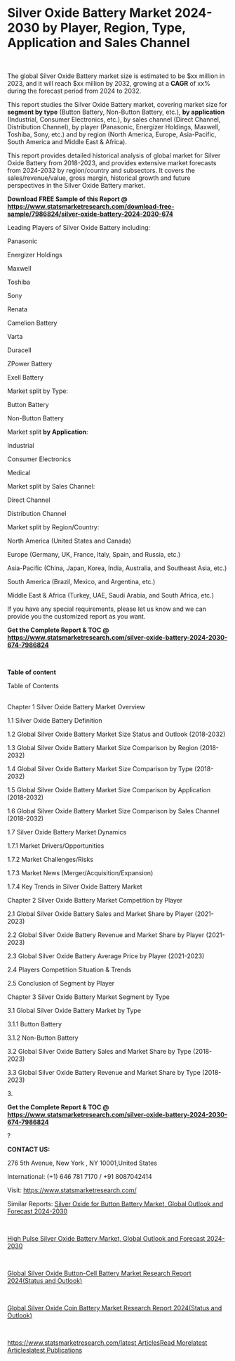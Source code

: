 <h1>Silver Oxide Battery Market 2024-2030 by Player, Region, Type, Application and Sales Channel</h1><br/><p>The global Silver Oxide Battery market size is estimated to be $xx million in 2023, and it will reach $xx million by 2032, growing at a <strong>CAGR</strong> of xx% during the forecast period from 2024 to 2032.</p>
 
 
 
 <p>This report studies the Silver Oxide Battery market, covering market size for <strong>segment by type</strong> (Button Battery, Non-Button Battery, etc.), <strong>by application</strong> (Industrial, Consumer Electronics, etc.), by sales channel (Direct Channel, Distribution Channel), by player (Panasonic, Energizer Holdings, Maxwell, Toshiba, Sony, etc.) and by region (North America, Europe, Asia-Pacific, South America and Middle East & Africa).</p>
 
 
 
 <p>This report provides detailed historical analysis of global market for Silver Oxide Battery from 2018-2023, and provides extensive market forecasts from 2024-2032 by region/country and subsectors. It covers the sales/revenue/value, gross margin, historical growth and future perspectives in the Silver Oxide Battery market.</p>
 
 
 
 <p><strong>Download FREE Sample of this Report @ <a href="https://www.statsmarketresearch.com/download-free-sample/7986824/silver-oxide-battery-2024-2030-674">https://www.statsmarketresearch.com/download-free-sample/7986824/silver-oxide-battery-2024-2030-674</a></strong></p>
 
 
 
 <p>Leading Players of Silver Oxide Battery including:</p>
 
 
 
 <p>Panasonic</p>
 
 
 
 <p>Energizer Holdings</p>
 
 
 
 <p>Maxwell</p>
 
 
 
 <p>Toshiba</p>
 
 
 
 <p>Sony</p>
 
 
 
 <p>Renata</p>
 
 
 
 <p>Camelion Battery</p>
 
 
 
 <p>Varta</p>
 
 
 
 <p>Duracell</p>
 
 
 
 <p>ZPower Battery</p>
 
 
 
 <p>Exell Battery</p>
 
 
 
 <p>Market split by Type:</p>
 
 
 
 <p>Button Battery</p>
 
 
 
 <p>Non-Button Battery</p>
 
 
 
 <p>Market split <strong>by Application</strong>:</p>
 
 
 
 <p>Industrial</p>
 
 
 
 <p>Consumer Electronics</p>
 
 
 
 <p>Medical</p>
 
 
 
 <p>Market split by Sales Channel:</p>
 
 
 
 <p>Direct Channel</p>
 
 
 
 <p>Distribution Channel</p>
 
 
 
 <p>Market split by Region/Country:</p>
 
 
 
 <p>North America (United States and Canada)</p>
 
 
 
 <p>Europe (Germany, UK, France, Italy, Spain, and Russia, etc.)</p>
 
 
 
 <p>Asia-Pacific (China, Japan, Korea, India, Australia, and Southeast Asia, etc.)</p>
 
 
 
 <p>South America (Brazil, Mexico, and Argentina, etc.)</p>
 
 
 
 <p>Middle East & Africa (Turkey, UAE, Saudi Arabia, and South Africa, etc.)</p>
 
 
 
 <p>If you have any special requirements, please let us know and we can provide you the customized report as you want.</p>
 
 
 
 <div><b>Get the Complete Report & TOC @ <a href="https://www.statsmarketresearch.com/silver-oxide-battery-2024-2030-674-7986824">https://www.statsmarketresearch.com/silver-oxide-battery-2024-2030-674-7986824</a></b></div>
 
 
 
 <p><br />
 
 <b>Table of content</b></p>
 
 
 
 <p>Table of Contents<br />
 
 <br />
 
 Chapter 1 Silver Oxide Battery Market Overview<br />
 
 1.1 Silver Oxide Battery Definition<br />
 
 1.2 Global Silver Oxide Battery Market Size Status and Outlook (2018-2032)<br />
 
 1.3 Global Silver Oxide Battery Market Size Comparison by Region (2018-2032)<br />
 
 1.4 Global Silver Oxide Battery Market Size Comparison by Type (2018-2032)<br />
 
 1.5 Global Silver Oxide Battery Market Size Comparison by Application (2018-2032)<br />
 
 1.6 Global Silver Oxide Battery Market Size Comparison by Sales Channel (2018-2032)<br />
 
 1.7 Silver Oxide Battery Market Dynamics<br />
 
 1.7.1 Market Drivers/Opportunities<br />
 
 1.7.2 Market Challenges/Risks<br />
 
 1.7.3 Market News (Merger/Acquisition/Expansion)<br />
 
 1.7.4 Key Trends in Silver Oxide Battery Market<br />
 
 Chapter 2 Silver Oxide Battery Market Competition by Player<br />
 
 2.1 Global Silver Oxide Battery Sales and Market Share by Player (2021-2023)<br />
 
 2.2 Global Silver Oxide Battery Revenue and Market Share by Player (2021-2023)<br />
 
 2.3 Global Silver Oxide Battery Average Price by Player (2021-2023)<br />
 
 2.4 Players Competition Situation & Trends<br />
 
 2.5 Conclusion of Segment by Player<br />
 
 Chapter 3 Silver Oxide Battery Market Segment by Type<br />
 
 3.1 Global Silver Oxide Battery Market by Type<br />
 
 3.1.1 Button Battery<br />
 
 3.1.2 Non-Button Battery<br />
 
 3.2 Global Silver Oxide Battery Sales and Market Share by Type (2018-2023)<br />
 
 3.3 Global Silver Oxide Battery Revenue and Market Share by Type (2018-2023)<br />
 
 3.</p>
 
 
 
 <div><b>Get the Complete Report & TOC @ <a href="https://www.statsmarketresearch.com/silver-oxide-battery-2024-2030-674-7986824">https://www.statsmarketresearch.com/silver-oxide-battery-2024-2030-674-7986824</a></b></div>
 
 
 
 <p>? </p>
 
 
 
 <p><b>CONTACT US:</b><br />
 
 276 5th Avenue, New York , NY 10001,United States<br />
 
 International: (+1) 646 781 7170 / +91 8087042414<br />
 
 Visit: <a href="https://www.statsmarketresearch.com/">https://www.statsmarketresearch.com/</a><br />
 
 Similar Reports: <a href="https://www.statsmarketresearch.com/silver-oxide-battery-2024-2030-674-7986824">Silver Oxide for Button Battery Market, Global Outlook and Forecast 2024-2030</a><br />
 
 <br />
 
 <a href="https://www.statsmarketresearch.com/silver-oxide-battery-2024-2030-674-7986824">High Pulse Silver Oxide Battery Market, Global Outlook and Forecast 2024-2030</a><br />
 
 <br />
 
 <a href="https://www.statsmarketresearch.com/silver-oxide-battery-2024-2030-674-7986824">Global Silver Oxide Button-Cell Battery Market Research Report 2024(Status and Outlook)</a><br />
 
 <br />
 
 <a href="https://www.statsmarketresearch.com/silver-oxide-battery-2024-2030-674-7986824">Global Silver Oxide Coin Battery Market Research Report 2024(Status and Outlook)</a><br />
 
 <br />
 
 <a href="https://gyeongbokgung.com">https://www.statsmarketresearch.com/</a><a href="https://hallyeomaritime.com">latest Articles</a><a href="https://jingwansa.com">Read More</a><a href="https://nguoiviet.jp/">latest Articles</a><a href="https://www.intelmarketresearch.com/">latest Publications</a></p>